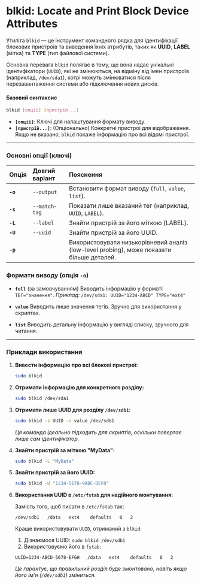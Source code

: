 # blkid: Locate and Print Block Device Attributes

Утиліта `blkid` — це інструмент командного рядка для ідентифікації блокових пристроїв та виведення їхніх атрибутів, таких як **UUID**, **LABEL** (мітка) та **TYPE** (тип файлової системи).

Основна перевага `blkid` полягає в тому, що вона надає унікальні ідентифікатори (`UUID`), які не змінюються, на відміну від імен пристроїв (наприклад, `/dev/sda1`), котрі можуть змінюватися після перезавантаження системи або підключення нових дисків.

#### **Базовий синтаксис**

```bash
blkid [опції] [пристрій...]
```

*   **`[опції]`**: Ключі для налаштування формату виводу.
*   **`[пристрій...]`**: (Опціонально) Конкретні пристрої для відображення. Якщо не вказано, `blkid` покаже інформацію про всі відомі пристрої.

---

### **Основні опції (ключі)**

| Опція | Довгий варіант | Пояснення |
| :--- | :--- | :--- |
| **`-o`** | `--output` | Встановити формат виводу (`full`, `value`, `list`). |
| **`-s`** | `--match-tag` | Показати лише вказаний тег (наприклад, `UUID`, `LABEL`). |
| **`-L`** | `--label` | Знайти пристрій за його міткою (LABEL). |
| **`-U`** | `--uuid` | Знайти пристрій за його UUID. |
| **`-p`** | | Використовувати низькорівневий аналіз (low-level probing), може показати більше деталей. |

### **Формати виводу (опція `-o`)**

*   **`full`** (за замовчуванням)
    Виводить інформацію у форматі `ТЕГ="значення"`.
    *Приклад:* `/dev/sda1: UUID="1234-ABCD" TYPE="ext4"`

*   **`value`**
    Виводить лише значення тегів. Зручно для використання у скриптах.

*   **`list`**
    Виводить детальну інформацію у вигляді списку, зручного для читання.

---

### **Приклади використання**

1.  **Вивести інформацію про всі блокові пристрої:**
    ```bash
    sudo blkid
    ```

2.  **Отримати інформацію для конкретного розділу:**
    ```bash
    sudo blkid /dev/sda1
    ```

3.  **Отримати лише UUID для розділу `/dev/sdb1`:**
    ```bash
    sudo blkid -s UUID -o value /dev/sdb1
    ```
    *Ця команда ідеально підходить для скриптів, оскільки повертає лише сам ідентифікатор.*

4.  **Знайти пристрій за міткою "MyData":**
    ```bash
    sudo blkid -L "MyData"
    ```

5.  **Знайти пристрій за його UUID:**
    ```bash
    sudo blkid -U "1234-5678-9ABC-DEF0"
    ```

6.  **Використання UUID в `/etc/fstab` для надійного монтування:**

    Замість того, щоб писати в `/etc/fstab` так:
    ```
    /dev/sdb1   /data   ext4    defaults   0   2
    ```
    
    Краще використовувати `UUID`, отриманий з `blkid`:
    
    1.  Дізнаємося UUID: `sudo blkid /dev/sdb1`
    2.  Використовуємо його в `fstab`:
    ```
    UUID=1234-ABCD-5678-EFGH   /data   ext4    defaults   0   2
    ```
    *Це гарантує, що правильний розділ буде змонтовано, навіть якщо його ім'я (`/dev/sdb1`) зміниться.*
